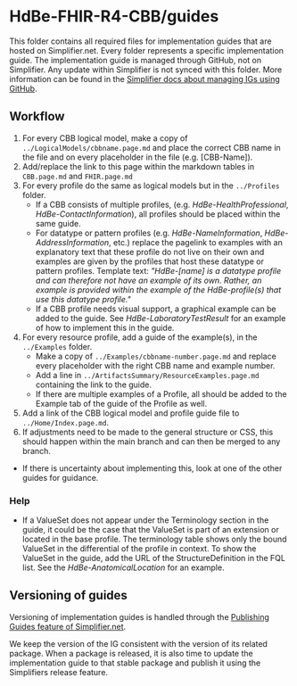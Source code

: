 # HdBe-FHIR-R4-CBB/guides
This folder contains all required files for implementation guides that are hosted on Simplifier.net. Every folder represents a specific implementation guide. The implementation guide is managed through GitHub, not on Simplifier. Any update within Simplifier is not synced with this folder. More information can be found in the [Simplifier docs about managing IGs using GitHub](https://docs.fire.ly/projects/Simplifier/simplifierIGeditor.html#manage-your-ig-using-github).

## Workflow
1. For every CBB logical model, make a copy of `../LogicalModels/cbbname.page.md` and place the correct CBB name in the file and on every placeholder in the file (e.g. [CBB-Name]).
2. Add/replace the link to this page within the markdown tables in `CBB.page.md` and `FHIR.page.md`
2. For every profile do the same as logical models but in the `../Profiles` folder. 
    - If a CBB consists of multiple profiles, (e.g. _HdBe-HealthProfessional_, _HdBe-ContactInformation_), all profiles should be placed within the same guide. 
    - For datatype or pattern profiles (e.g. _HdBe-NameInformation_, _HdBe-AddressInformation_, etc.) replace the pagelink to examples with an explanatory text that these profile do not live on their own and examples are given by the profiles that host these datatype or pattern profiles. Template text: _"HdBe-[name] is a datatype profile and can therefore not have an example of its own. Rather, an example is provided within the example of the HdBe-profile(s) that use this datatype profile."_ 
    - If a CBB profile needs visual support, a graphical example can be added to the guide. See _HdBe-LaboratoryTestResult_ for an example of how to implement this in the guide. 
3. For every resource profile, add a guide of the example(s), in the `../Examples` folder. 
    - Make a copy of `../Examples/cbbname-number.page.md` and replace every placeholder with the right CBB name and example number.
    - Add a line in `../ArtifactsSummary/ResourceExamples.page.md` containing the link to the guide.
    - If there are multiple examples of a Profile, all should be added to the Example tab of the guide of the Profile as well. 
4. Add a link of the CBB logical model and profile guide file to `../Home/Index.page.md`. 
5. If adjustments need to be made to the general structure or CSS, this should happen within the main branch and can then be merged to any branch. 

* If there is uncertainty about implementing this, look at one of the other guides for guidance.

### Help
- If a ValueSet does not appear under the Terminology section in the guide, it could be the case that the ValueSet is part of an extension or located in the base profile. The terminology table shows only the bound ValueSet in the differential of the profile in context. To show the ValueSet in the guide, add the URL of the StructureDefinition in the FQL list. See the _HdBe-AnatomicalLocation_ for an example.

## Versioning of guides
Versioning of implementation guides is handled through the [Publishing Guides feature of Simplifier.net](https://docs.fire.ly/projects/Simplifier/simplifierPublishedGuides.html).

We keep the version of the IG consistent with the version of its related package. When a package is released, it is also time to update the implementation guide to that stable package and publish it using the Simplifiers release feature.